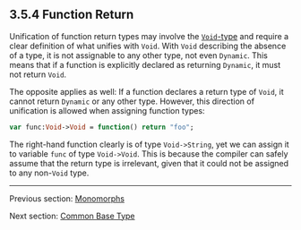 ## 3.5.4 Function Return

Unification of function return types may involve the [`Void`-type](2.1.3-Void.md) and require a clear definition of what unifies with `Void`. With `Void` describing the absence of a type, it is not assignable to any other type, not even `Dynamic`. This means that if a function is explicitly declared as returning `Dynamic`, it must not return `Void`.

The opposite applies as well: If a function declares a return type of `Void`, it cannot return `Dynamic` or any other type. However, this direction of unification is allowed when assigning function types:

```haxe
var func:Void->Void = function() return "foo";
```
The right-hand function clearly is of type `Void->String`, yet we can assign it to variable `func` of type `Void->Void`. This is because the compiler can safely assume that the return type is irrelevant, given that it could not be assigned to any non-`Void` type.

---

Previous section: [Monomorphs](3.5.3-Monomorphs.md)

Next section: [Common Base Type](3.5.5-Common_Base_Type.md)